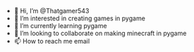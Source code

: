 - 👋 Hi, I’m @Thatgamer543
- 👀 I’m interested in creating games in pygame
- 🌱 I’m currently learning pygame
- 💞️ I’m looking to collaborate on making minecraft in pygame
- 📫 How to reach me email

<!---
Thatgamer543/Thatgamer543 is a ✨ special ✨ repository because its `README.md` (this file) appears on your GitHub profile.
You can click the Preview link to take a look at your changes.
--->
